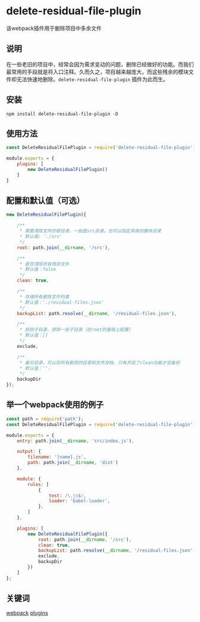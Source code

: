 # delete-residual-file-plugin
该webpack插件用于删除项目中多余文件

## 说明
在一些老旧的项目中，经常会因为需求变动的问题，删除已经做好的功能。而我们最常用的手段就是将入口注释。久而久之，项目越来越庞大，而这些残余的模块文件却无法快速地删除。`delete-residual-file-plugin` 插件为此而生。

## 安装
`npm install delete-residual-file-plugin -D`

## 使用方法
```js
const DeleteResidualFilePlugin = require('delete-residual-file-plugin');

module.exports = {
    plugins: [
        new DeleteResidualFilePlugin()
    ]
}
```

## 配置和默认值（可选）
```js
new DeleteResidualFilePlugin({

    /**
     * 需要清除文件的根目录，一般是src目录，也可以指定具体的模块目录
     * 默认值: './src'
     */
    root: path.join(__dirname, '/src'),

    /**
     * 是否清除所有残余文件
     * 默认值：false
     */
    clean: true,

    /**
     * 存储所有删除文件列表
     * 默认值：'./residual-files.json'
     */
    backupList: path.resolve(__dirname, '/residual-files.json'),

    /**
     * 排除子目录，排除一些子目录（在root的基础上配置）
     * 默认值：[]
     */
    exclude,

    /**
     * 备份目录，可以将所有删除的目录和文件存档。只有开启了clean功能才会备份
     * 默认值：''，
     */
    backupDir
});
```

## 举一个webpack使用的例子
```js
const path = require('path');
const DeleteResidualFilePlugin = require('delete-residual-file-plugin');

module.exports = {
    entry: path.join(__dirname, 'src/index.js'),

    output: {
        filename: '[name].js',
        path: path.join(__dirname, 'dist')
    },

    module: {
        rules: [
            {
                test: /\.js$/,
                loader: 'babel-loader',
            },
        ]
    },

    plugins: [
        new DeleteResidualFilePlugin({
            root: path.join(__dirname, '/src'),
            clean: true,
            backupList: path.resolve(__dirname, '/residual-files.json'),
            exclude,
            backupDir
        })
    ]
};
```

## 关键词
[webpack](https://webpack.js.org/)
[plugins](https://webpack.js.org/concepts/plugins/)